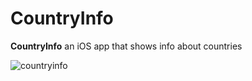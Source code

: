 # CountryInfo

**CountryInfo** an iOS app that shows info about countries

![countryinfo](https://user-images.githubusercontent.com/28847045/51093120-e1485980-176d-11e9-91e4-24d74b372d9d.gif)
